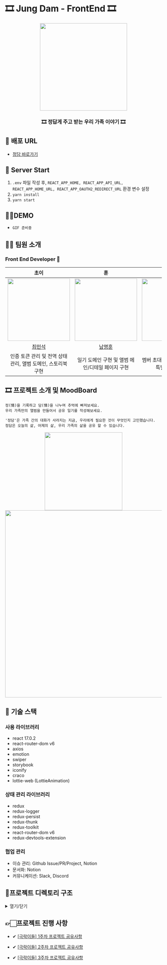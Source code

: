 
# 🎞 Jung Dam  - FrontEnd 🎞

<div align="center">   
    <img src="https://user-images.githubusercontent.com/60251579/146893113-3e627c4a-f80e-4d14-903e-845f20d45305.png" width="280px"/>
    <h3>🎞 정답게 주고 받는 우리 가족 이야기 🎞</h3>
</div>

## 📌 배포 URL
- [정담 바로가기](https://www.jungdam.tk)

## 🚆 Server Start
1. `.env` 파일 작성 후, `REACT_APP_HOME, REACT_APP_API_URL, REACT_APP_HOME_URL, REACT_APP_OAUTH2_REDIRECT_URL` 환경 변수 설정 
2. `yarn install`
3. `yarn start`

## 👩‍💻DEMO
- `GIF 준비중`

## 🧑‍💻 팀원 소개

### Front End Developer 🙋

|                                     초이                                      |                                      훈                                       |                                     빙글                                      |
| :---------------------------------------------------------------------------: | :---------------------------------------------------------------------------: | :---------------------------------------------------------------------------: |
| <img src="https://avatars.githubusercontent.com/u/60251579?v=4" width="200"/> | <img src="https://avatars.githubusercontent.com/u/57757719?v=4" width="200"/> | <img src="https://avatars.githubusercontent.com/u/71081893?v=4" width="200"/> |
|                      [최민석](https://github.com/minsgy)                      |                  [남명훈](https://github.com/MyeonghoonNam)                   |                      [이소진](https://github.com/krungy)                      |
|                     인증 토큰 관리 및 전역 상태 관리, 앨범 도메인, 스토리북 구현                      |       일기 도메인 구현 및 앨범 메인/디테일 페이지 구현  |         멤버 초대/관리 도메인 구현 및 특별한 순간 구현                |


## 🎞 프로젝트 소개 및 MoodBoard

```
정(情)을 기록하고 담(情)을 나누며 추억에 빠져보세요.
우리 가족만의 앨범을 만들어서 공유 일기를 작성해보세요.

'정담'은 가족 간의 대화가 사라지는 지금, 우리에게 필요한 것이 무엇인지 고민했습니다.
정담은 오늘의 삶, 어제의 삶, 우리 가족의 삶을 공유 할 수 있습니다.
```
<div align='center'>
    <span>
    <img src="https://user-images.githubusercontent.com/60251579/145420445-7d479daa-6412-46ac-9b00-bdd852ec0318.gif" width="250"/>
    </span>
    <span>
    <img src="https://user-images.githubusercontent.com/60251579/146899319-2c840945-35c5-4b63-95d3-259e81381435.png" width="600"/>
    </span>
</div>


## 🔨 기술 스택

### 사용 라이브러리

- react 17.0.2
- react-router-dom v6
- axios
- emotion
- swiper
- storybook
- iconify
- craco
- lottie-web (LottieAnimation)

### 상태 관리 라이브러리
- redux
- redux-logger
- redux-persist
- redux-thunk
- redux-toolkit
- react-router-dom v6
- redux-devtools-extension

### 협업 관리
- 이슈 관리: Github Issue/PR/Project, Notion
- 문서화: Notion
- 커뮤니케이션: Slack, Discord

## 📁프로젝트 디렉토리 구조


<details markdown="1">
<summary>열기/닫기</summary>


```
src
 ┣ assets
 ┃ ┣ Image
 ┃ ┃ ┣ Family.svg
 ┃ ┃ ┣ Logo.svg
 ┃ ┃ ┣ defaultUser.png
 ┃ ┃ ┣ google.png
 ┃ ┃ ┣ kakao.png
 ┃ ┃ ┗ naver.png
 ┃ ┣ colors
 ┃ ┃ ┗ index.jsx
 ┃ ┣ fonts
 ┃ ┃ ┗ index.jsx
 ┃ ┣ lottie
 ┃ ┃ ┣ 404.json
 ┃ ┃ ┣ family.json
 ┃ ┃ ┣ laugh.json
 ┃ ┃ ┣ loading.json
 ┃ ┃ ┗ notepad.json
 ┃ ┗ .DS_Store
 ┣ common
 ┃ ┣ api
 ┃ ┃ ┣ albumApi.jsx
 ┃ ┃ ┣ api.jsx
 ┃ ┃ ┣ commonApi.jsx
 ┃ ┃ ┣ deleteAlbum.jsx
 ┃ ┃ ┣ deleteDiaryComment.jsx
 ┃ ┃ ┣ getAlbumInfo.jsx
 ┃ ┃ ┣ getAlbumMainDiaries.jsx
 ┃ ┃ ┣ getDiaryComments.jsx
 ┃ ┃ ┣ getDiaryContents.jsx
 ┃ ┃ ┣ getExistenceDiaryDate.jsx
 ┃ ┃ ┣ getMemberList.jsx
 ┃ ┃ ┣ getSpecialMoment.jsx
 ┃ ┃ ┣ inviteUser.jsx
 ┃ ┃ ┣ memberApi.jsx
 ┃ ┃ ┣ postDiaryComment.jsx
 ┃ ┃ ┣ postDiaryCreate.jsx
 ┃ ┃ ┣ postImageUpload.jsx
 ┃ ┃ ┣ putAlbumInfo.jsx
 ┃ ┃ ┣ putBookmark.jsx
 ┃ ┃ ┣ readme.md
 ┃ ┃ ┣ searchUser.jsx
 ┃ ┃ ┗ storyBookApi.jsx
 ┃ ┗ utils
 ┃ ┃ ┣ ScrollToTop.jsx
 ┃ ┃ ┣ constants.jsx
 ┃ ┃ ┣ getBase64ToFile.jsx
 ┃ ┃ ┣ readme.md
 ┃ ┃ ┗ replaceTildeWithDate.jsx
 ┣ components
 ┃ ┣ base
 ┃ ┃ ┣ Avatar
 ┃ ┃ ┃ ┗ index.jsx
 ┃ ┃ ┣ Button
 ┃ ┃ ┃ ┗ index.jsx
 ┃ ┃ ┣ Divider
 ┃ ┃ ┃ ┗ index.jsx
 ┃ ┃ ┣ Icon
 ┃ ┃ ┃ ┗ index.jsx
 ┃ ┃ ┣ Image
 ┃ ┃ ┃ ┗ index.jsx
 ┃ ┃ ┣ Input
 ┃ ┃ ┃ ┗ index.jsx
 ┃ ┃ ┣ LoadingModal
 ┃ ┃ ┃ ┗ index.jsx
 ┃ ┃ ┣ Lottie
 ┃ ┃ ┃ ┗ index.jsx
 ┃ ┃ ┣ Modal
 ┃ ┃ ┃ ┗ index.jsx
 ┃ ┃ ┣ ProgressBar
 ┃ ┃ ┃ ┗ index.jsx
 ┃ ┃ ┣ Skeleton
 ┃ ┃ ┃ ┣ Base.jsx
 ┃ ┃ ┃ ┣ Box.jsx
 ┃ ┃ ┃ ┣ Circle.jsx
 ┃ ┃ ┃ ┣ Line.jsx
 ┃ ┃ ┃ ┗ index.jsx
 ┃ ┃ ┣ Spinner
 ┃ ┃ ┃ ┗ index.jsx
 ┃ ┃ ┣ Textarea
 ┃ ┃ ┃ ┗ index.jsx
 ┃ ┃ ┣ Upload
 ┃ ┃ ┃ ┗ index.jsx
 ┃ ┃ ┗ index.jsx
 ┃ ┣ domain
 ┃ ┃ ┣ AlbumInviteList
 ┃ ┃ ┃ ┣ AlbumInviteCard.jsx
 ┃ ┃ ┃ ┗ index.jsx
 ┃ ┃ ┣ AlbumMainHeader
 ┃ ┃ ┃ ┗ index.jsx
 ┃ ┃ ┣ AlbumMainTimeline
 ┃ ┃ ┃ ┗ index.jsx
 ┃ ┃ ┣ AlbumSwiper
 ┃ ┃ ┃ ┗ index.jsx
 ┃ ┃ ┣ DiaryComment
 ┃ ┃ ┃ ┗ index.jsx
 ┃ ┃ ┣ DiaryCommentInputForm
 ┃ ┃ ┃ ┗ index.jsx
 ┃ ┃ ┣ DiaryContent
 ┃ ┃ ┃ ┗ index.jsx
 ┃ ┃ ┣ DiaryCreateStepOne
 ┃ ┃ ┃ ┗ index.jsx
 ┃ ┃ ┣ DiaryCreateStepThree
 ┃ ┃ ┃ ┗ index.jsx
 ┃ ┃ ┣ DiaryCreateStepTwo
 ┃ ┃ ┃ ┗ index.jsx
 ┃ ┃ ┣ DiaryHeaderInfo
 ┃ ┃ ┃ ┗ index.jsx
 ┃ ┃ ┣ DiaryImages
 ┃ ┃ ┃ ┗ index.jsx
 ┃ ┃ ┣ Header
 ┃ ┃ ┃ ┗ index.jsx
 ┃ ┃ ┣ LandingSwiper
 ┃ ┃ ┃ ┗ index.jsx
 ┃ ┃ ┣ Navigation
 ┃ ┃ ┃ ┗ index.jsx
 ┃ ┃ ┣ Profile
 ┃ ┃ ┃ ┗ index.jsx
 ┃ ┃ ┣ ProfileList
 ┃ ┃ ┃ ┣ ProfileItem.jsx
 ┃ ┃ ┃ ┗ index.jsx
 ┃ ┃ ┣ StoryBookDiaryList
 ┃ ┃ ┃ ┗ index.jsx
 ┃ ┃ ┣ UserCard
 ┃ ┃ ┃ ┗ index.jsx
 ┃ ┃ ┗ index.jsx
 ┃ ┗ .DS_Store
 ┣ hooks
 ┃ ┣ index.jsx
 ┃ ┣ useAlbumValidation.jsx
 ┃ ┣ useAuth.jsx
 ┃ ┣ useClickAway.jsx
 ┃ ┣ useForm.jsx
 ┃ ┗ usePromise.jsx
 ┣ pages
 ┃ ┣ AlbumCreatePage
 ┃ ┃ ┣ AlbumCreateStep1.jsx
 ┃ ┃ ┣ AlbumCreateStep2.jsx
 ┃ ┃ ┣ AlbumCreateStep3.jsx
 ┃ ┃ ┗ index.jsx
 ┃ ┣ AlbumListPage
 ┃ ┃ ┗ index.jsx
 ┃ ┣ AlbumMainPage
 ┃ ┃ ┗ index.jsx
 ┃ ┣ AlbumSettingsEditPage
 ┃ ┃ ┗ index.jsx
 ┃ ┣ AlbumSettingsPage
 ┃ ┃ ┗ index.jsx
 ┃ ┣ DiaryCreatePage
 ┃ ┃ ┗ index.jsx
 ┃ ┣ DiaryPage
 ┃ ┃ ┗ index.jsx
 ┃ ┣ Error404Page
 ┃ ┃ ┗ index.jsx
 ┃ ┣ LandingPage
 ┃ ┃ ┗ index.jsx
 ┃ ┣ LoginPage
 ┃ ┃ ┗ index.jsx
 ┃ ┣ MemberInvitePage
 ┃ ┃ ┗ index.jsx
 ┃ ┣ MemberListPage
 ┃ ┃ ┗ index.jsx
 ┃ ┣ OAuthRedirect
 ┃ ┃ ┗ index.jsx
 ┃ ┣ ProfilePage
 ┃ ┃ ┗ index.jsx
 ┃ ┣ SpecialMomentPage
 ┃ ┃ ┗ index.jsx
 ┃ ┣ StoryBookDetailPage
 ┃ ┃ ┗ index.jsx
 ┃ ┣ StoryBookPage
 ┃ ┃ ┗ index.jsx
 ┃ ┗ index.jsx
 ┣ redux
 ┃ ┣ album
 ┃ ┃ ┗ index.jsx
 ┃ ┣ member
 ┃ ┃ ┗ index.jsx
 ┃ ┣ .DS_Store
 ┃ ┗ store.jsx
 ┣ router
 ┃ ┣ AlbumValidationRoute.jsx
 ┃ ┣ AuthRoute.jsx
 ┃ ┣ PreventedRoute.jsx
 ┃ ┣ Router.jsx
 ┃ ┣ index.jsx
 ┃ ┗ readme.md
 ┣ stories
 ┃ ┣ components
 ┃ ┃ ┣ Avatar.stories.jsx
 ┃ ┃ ┣ Button.stories.jsx
 ┃ ┃ ┣ Divider.stories.jsx
 ┃ ┃ ┣ Icon.stories.js
 ┃ ┃ ┣ Image.stories.jsx
 ┃ ┃ ┣ Input.stories.jsx
 ┃ ┃ ┣ Modal.stories.jsx
 ┃ ┃ ┣ ProgressBar.stories.jsx
 ┃ ┃ ┣ Skeleton.stories.jsx
 ┃ ┃ ┣ Spinner.stories.jsx
 ┃ ┃ ┣ Textarea.stories.jsx
 ┃ ┃ ┗ Upload.stories.jsx
 ┃ ┗ hooks
 ┣ styles
 ┃ ┣ DefaultContainer.jsx
 ┃ ┣ DefaultTemplate.jsx
 ┃ ┣ ResetStyle.jsx
 ┃ ┗ readme.md
 ┣ .DS_Store
 ┣ App.jsx
 ┣ index.jsx
 ┣ reportWebVitals.js
 ┗ setupTests.js
```

</details>

## 👉🏻프로젝트 진행 사항

- ✔ [[극락이들] 1주차 프로젝트 공유사항](https://www.notion.so/1-26887b0b74d749b388454b91a7e1c48c)

- ✔ [[극락이들] 2주차 프로젝트 공유사항](https://www.notion.so/2-83899a046b004f9aaef1c94d43f8fa77)

- ✔ [[극락이들] 3주차 프로젝트 공유사항](https://www.notion.so/3-16fb65f0756146b2adad3698d6771550)



